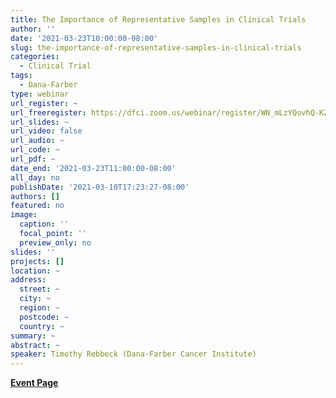 ```yaml
---
title: The Importance of Representative Samples in Clinical Trials
author: ''
date: '2021-03-23T10:00:00-08:00'
slug: the-importance-of-representative-samples-in-clinical-trials
categories:
  - Clinical Trial
tags:
  - Dana-Farber
type: webinar
url_register: ~
url_freeregister: https://dfci.zoom.us/webinar/register/WN_mLzYQovhQ-KZR1c40ZJMVA
url_slides: ~
url_video: false
url_audio: ~
url_code: ~
url_pdf: ~
date_end: '2021-03-23T11:00:00-08:00'
all_day: no
publishDate: '2021-03-10T17:23:27-08:00'
authors: []
featured: no
image:
  caption: ''
  focal_point: ''
  preview_only: no
slides: ''
projects: []
location: ~
address:
  street: ~
  city: ~
  region: ~
  postcode: ~
  country: ~
summary: ~
abstract: ~
speaker: Timothy Rebbeck (Dana-Farber Cancer Institute)
---
```

<!--more-->
[**Event Page**](https://ds.dfci.harvard.edu/event/data-science-zoominar-the-importance-of-representative-samples-in-clinical-trials/)
